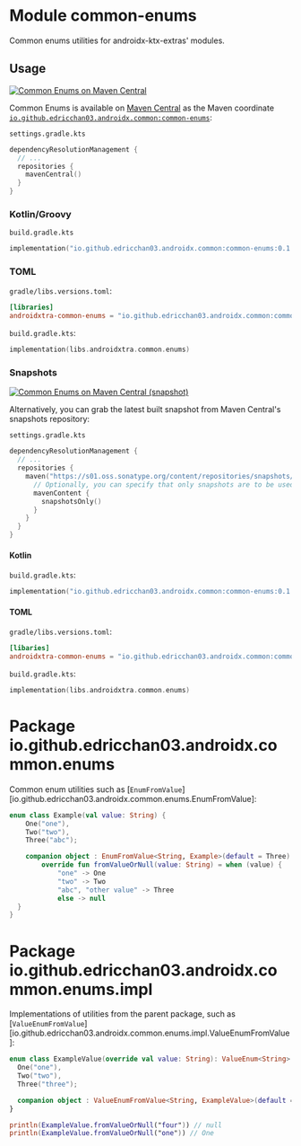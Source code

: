 # Module common-enums

Common enums utilities for androidx-ktx-extras' modules.

## Usage

<a href="https://central.sonatype.com/artifact/io.github.edricchan03.androidx.common/common-enums"><img src="https://img.shields.io/maven-central/v/io.github.edricchan03.androidx.common/common-enums?style=for-the-badge&logo=apachemaven&logoColor=%23C71A36&label=Maven%20Central" alt="Common Enums on Maven Central"></a>

Common Enums is available on [Maven Central](https://central.sonatype.com) as the Maven coordinate [`io.github.edricchan03.androidx.common:common-enums`](https://central.sonatype.com/artifact/io.github.edricchan03.androidx.common/common-enums):

`settings.gradle.kts`

```kotlin
dependencyResolutionManagement {
  // ...
  repositories {
    mavenCentral()
  }
}
```

### Kotlin/Groovy

`build.gradle.kts`

```kotlin
implementation("io.github.edricchan03.androidx.common:common-enums:0.1.0")
```

### TOML

`gradle/libs.versions.toml`:

```toml
[libraries]
androidxtra-common-enums = "io.github.edricchan03.androidx.common:common-enums:0.1.0"
```

`build.gradle.kts`:

```kotlin
implementation(libs.androidxtra.common.enums)
```

### Snapshots

<a href="https://s01.oss.sonatype.org/content/repositories/snapshots/io/github/edricchan03/androidx/common/common-enums/"><img src="https://img.shields.io/maven-metadata/v?metadataUrl=https%3A%2F%2Fs01.oss.sonatype.org%2Fcontent%2Frepositories%2Fsnapshots%2Fio%2Fgithub%2Fedricchan03%2Fandroidx%2Fcommon%2Fcommon-enums%2Fmaven-metadata.xml&style=for-the-badge&logo=apachemaven&logoColor=%23C71A36&label=Maven%20Central%20(snapshots)" alt="Common Enums on Maven Central (snapshot)"></a>

Alternatively, you can grab the latest built snapshot from Maven Central's snapshots
repository:

`settings.gradle.kts`

```kotlin
dependencyResolutionManagement {
  // ...
  repositories {
    maven("https://s01.oss.sonatype.org/content/repositories/snapshots/") {
      // Optionally, you can specify that only snapshots are to be used
      mavenContent {
        snapshotsOnly()
      }
    }
  }
}
```

#### Kotlin

`build.gradle.kts`:

```kotlin
implementation("io.github.edricchan03.androidx.common:common-enums:0.1.1-SNAPSHOT")
```

#### TOML

`gradle/libs.versions.toml`:

```toml
[libaries]
androidxtra-common-enums = "io.github.edricchan03.androidx.common:common-enums:0.1.1-SNAPSHOT"
```

`build.gradle.kts`:

```kotlin
implementation(libs.androidxtra.common.enums)
```

# Package io.github.edricchan03.androidx.common.enums

Common enum utilities such as [`EnumFromValue`][io.github.edricchan03.androidx.common.enums.EnumFromValue]:

```kotlin
enum class Example(val value: String) {
    One("one"),
    Two("two"),
    Three("abc");

    companion object : EnumFromValue<String, Example>(default = Three) {
        override fun fromValueOrNull(value: String) = when (value) {
            "one" -> One
            "two" -> Two
            "abc", "other value" -> Three
            else -> null
  }
}
```

# Package io.github.edricchan03.androidx.common.enums.impl

Implementations of utilities from the parent package, such as
[`ValueEnumFromValue`][io.github.edricchan03.androidx.common.enums.impl.ValueEnumFromValue]:

```kotlin
enum class ExampleValue(override val value: String): ValueEnum<String> {
  One("one"),
  Two("two"),
  Three("three");

  companion object : ValueEnumFromValue<String, ExampleValue>(default = One, entries)
}

println(ExampleValue.fromValueOrNull("four")) // null
println(ExampleValue.fromValueOrNull("one")) // One
```
